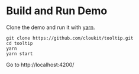 # Build and Run Demo

Clone the demo and run it with [yarn](https://yarnpkg.com/en/).

```
git clone https://github.com/cloukit/tooltip.git
cd tooltip
yarn
yarn start
```

Go to http://localhost:4200/
